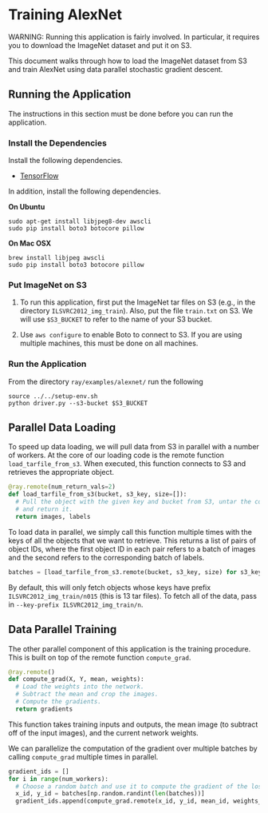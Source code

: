 # Training AlexNet

WARNING: Running this application is fairly involved. In particular, it requires
you to download the ImageNet dataset and put it on S3.

This document walks through how to load the ImageNet dataset from S3 and train
AlexNet using data parallel stochastic gradient descent.

## Running the Application

The instructions in this section must be done before you can run the
application.

### Install the Dependencies

Install the following dependencies.

- [TensorFlow](https://www.tensorflow.org/)

In addition, install the following dependencies.

**On Ubuntu**

```
sudo apt-get install libjpeg8-dev awscli
sudo pip install boto3 botocore pillow
```

**On Mac OSX**

```
brew install libjpeg awscli
sudo pip install boto3 botocore pillow
```

### Put ImageNet on S3

1. To run this application, first put the ImageNet tar files on S3 (e.g., in the
directory `ILSVRC2012_img_train`). Also, put the file `train.txt` on S3. We will
use `$S3_BUCKET` to refer to the name of your S3 bucket.

2. Use `aws configure` to enable Boto to connect to S3. If you are using
multiple machines, this must be done on all machines.

### Run the Application

From the directory `ray/examples/alexnet/` run the following

```
source ../../setup-env.sh
python driver.py --s3-bucket $S3_BUCKET
```

## Parallel Data Loading

To speed up data loading, we will pull data from S3 in parallel with a number of
workers. At the core of our loading code is the remote function
`load_tarfile_from_s3`. When executed, this function connects to S3 and
retrieves the appropriate object.

```python
@ray.remote(num_return_vals=2)
def load_tarfile_from_s3(bucket, s3_key, size=[]):
  # Pull the object with the given key and bucket from S3, untar the contents,
  # and return it.
  return images, labels
```

To load data in parallel, we simply call this function multiple times with the
keys of all the objects that we want to retrieve. This returns a list of pairs
of object IDs, where the first object ID in each pair refers to a
batch of images and the second refers to the corresponding batch of labels.

```python
batches = [load_tarfile_from_s3.remote(bucket, s3_key, size) for s3_key in s3_keys]
```

By default, this will only fetch objects whose keys have prefix
`ILSVRC2012_img_train/n015` (this is 13 tar files). To fetch all of the data,
pass in `--key-prefix ILSVRC2012_img_train/n`.

## Data Parallel Training

The other parallel component of this application is the training procedure. This
is built on top of the remote function `compute_grad`.

```python
@ray.remote()
def compute_grad(X, Y, mean, weights):
  # Load the weights into the network.
  # Subtract the mean and crop the images.
  # Compute the gradients.
  return gradients
```

This function takes training inputs and outputs, the mean image (to subtract off
of the input images), and the current network weights.

We can parallelize the computation of the gradient over multiple batches by
calling `compute_grad` multiple times in parallel.

```python
gradient_ids = []
for i in range(num_workers):
  # Choose a random batch and use it to compute the gradient of the loss.
  x_id, y_id = batches[np.random.randint(len(batches))]
  gradient_ids.append(compute_grad.remote(x_id, y_id, mean_id, weights_id))
```
